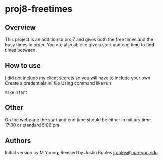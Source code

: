 # proj8-freetimes

## Overview
This project is an addition to proj7 and gives both the free times and the busy times in order. You are also able to give a start and end time to find times between.


## How to use
I did not include my client secrets so you will have to include your own
Create a credentials.ini file
Using command like run
```
make start
```

## Other
On the webpage the start and end time should be either in miltary time 17:00 or standard 5:00 pm

## Authors

Initial version by M Young;
Revised by Justin Robles jrobles@uoregon.edu

